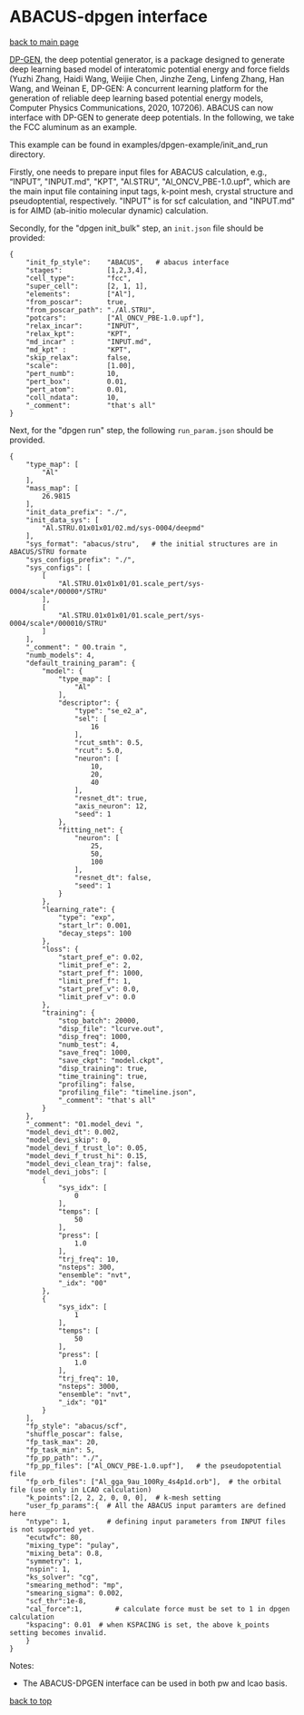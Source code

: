 # ABACUS-dpgen interface

[back to main page](../../README.md)

[DP-GEN](https://github.com/deepmodeling/dpgen), the deep potential generator, is a package designed to generate deep learning based model of interatomic potential energy and force fields (Yuzhi Zhang, Haidi Wang, Weijie Chen, Jinzhe Zeng, Linfeng Zhang, Han Wang, and Weinan E, DP-GEN: A concurrent learning platform for the generation of reliable deep learning based potential energy models, Computer Physics Communications, 2020, 107206). ABACUS can now interface with DP-GEN to generate deep potentials. In the following, we take the FCC aluminum as an example.

This example can be found in examples/dpgen-example/init_and_run directory.

Firstly, one needs to prepare input files for ABACUS calculation, e.g., “INPUT”, "INPUT.md", "KPT", "Al.STRU", "Al_ONCV_PBE-1.0.upf", which are the main input file containing input tags, k-point mesh, crystal structure and pseudoptential, respectively. "INPUT" is for scf calculation, and "INPUT.md" is for AIMD (ab-initio molecular dynamic) calculation.

Secondly, for the "dpgen init_bulk" step, an `init.json` file should be provided:


```
{
    "init_fp_style":    "ABACUS",   # abacus interface
    "stages":           [1,2,3,4],
    "cell_type":        "fcc",
    "super_cell":       [2, 1, 1],
    "elements":         ["Al"],
    "from_poscar":      true,
    "from_poscar_path": "./Al.STRU",
    "potcars":          ["Al_ONCV_PBE-1.0.upf"],
    "relax_incar":      "INPUT",
    "relax_kpt":        "KPT",
    "md_incar" :        "INPUT.md",
    "md_kpt" :          "KPT",
    "skip_relax":       false,
    "scale":            [1.00],
    "pert_numb":        10,
    "pert_box":         0.01,
    "pert_atom":        0.01,
    "coll_ndata":       10,
    "_comment":         "that's all"
}
```

Next, for the "dpgen run" step, the following `run_param.json` should be provided.
```
{
    "type_map": [
        "Al"
    ],
    "mass_map": [
        26.9815
    ],
    "init_data_prefix": "./",
    "init_data_sys": [
        "Al.STRU.01x01x01/02.md/sys-0004/deepmd"
    ],
    "sys_format": "abacus/stru",   # the initial structures are in ABACUS/STRU formate
    "sys_configs_prefix": "./",
    "sys_configs": [
        [
            "Al.STRU.01x01x01/01.scale_pert/sys-0004/scale*/00000*/STRU" 
        ],
        [
            "Al.STRU.01x01x01/01.scale_pert/sys-0004/scale*/000010/STRU" 
        ]
    ],
    "_comment": " 00.train ",
    "numb_models": 4,
    "default_training_param": {
        "model": {
            "type_map": [
                "Al"
            ],
            "descriptor": {
                "type": "se_e2_a",
                "sel": [
                    16
                ],
                "rcut_smth": 0.5,
                "rcut": 5.0,
                "neuron": [
                    10,
                    20,
                    40
                ],
                "resnet_dt": true,
                "axis_neuron": 12,
                "seed": 1
            },
            "fitting_net": {
                "neuron": [
                    25,
                    50,
                    100
                ],
                "resnet_dt": false,
                "seed": 1
            }
        },
        "learning_rate": {
            "type": "exp",
            "start_lr": 0.001,
            "decay_steps": 100
        },
        "loss": {
            "start_pref_e": 0.02,
            "limit_pref_e": 2,
            "start_pref_f": 1000,
            "limit_pref_f": 1,
            "start_pref_v": 0.0,
            "limit_pref_v": 0.0
        },
        "training": {
            "stop_batch": 20000,
            "disp_file": "lcurve.out",
            "disp_freq": 1000,
            "numb_test": 4,
            "save_freq": 1000,
            "save_ckpt": "model.ckpt",
            "disp_training": true,
            "time_training": true,
            "profiling": false,
            "profiling_file": "timeline.json",
            "_comment": "that's all"
        }
    },
    "_comment": "01.model_devi ",
    "model_devi_dt": 0.002,
    "model_devi_skip": 0,
    "model_devi_f_trust_lo": 0.05,
    "model_devi_f_trust_hi": 0.15,
    "model_devi_clean_traj": false,
    "model_devi_jobs": [
        {
            "sys_idx": [
                0
            ],
            "temps": [
                50
            ],
            "press": [
                1.0
            ],
            "trj_freq": 10,
            "nsteps": 300,
            "ensemble": "nvt",
            "_idx": "00"
        },
        {
            "sys_idx": [
                1
            ],
            "temps": [
                50
            ],
            "press": [
                1.0
            ],
            "trj_freq": 10,
            "nsteps": 3000,
            "ensemble": "nvt",
            "_idx": "01"
        }
    ],
    "fp_style": "abacus/scf",
    "shuffle_poscar": false,
    "fp_task_max": 20,
    "fp_task_min": 5,
    "fp_pp_path": "./",
    "fp_pp_files": ["Al_ONCV_PBE-1.0.upf"],   # the pseudopotential file
    "fp_orb_files": ["Al_gga_9au_100Ry_4s4p1d.orb"],  # the orbital file (use only in LCAO calculation)
    "k_points":[2, 2, 2, 0, 0, 0],  # k-mesh setting
    "user_fp_params":{  # All the ABACUS input paramters are defined here
    "ntype": 1,         # defining input parameters from INPUT files is not supported yet.
    "ecutwfc": 80,      
    "mixing_type": "pulay",
    "mixing_beta": 0.8,
    "symmetry": 1,
    "nspin": 1,
    "ks_solver": "cg",
    "smearing_method": "mp",
    "smearing_sigma": 0.002,
    "scf_thr":1e-8,
    "cal_force":1,        # calculate force must be set to 1 in dpgen calculation
    "kspacing": 0.01  # when KSPACING is set, the above k_points setting becomes invalid.
    }
}
```


Notes:
- The ABACUS-DPGEN interface can be used in both pw and lcao basis.


[back to top](#abacus-wannier90-interface)
